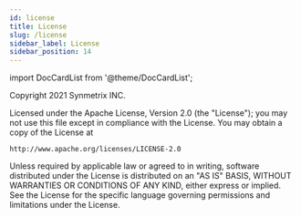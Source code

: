 ```yaml
---
id: license
title: License
slug: /license
sidebar_label: License
sidebar_position: 14
---
```



import DocCardList from '@theme/DocCardList';

<DocCardList />

Copyright 2021 Synmetrix INC.

Licensed under the Apache License, Version 2.0 (the "License");
you may not use this file except in compliance with the License.
You may obtain a copy of the License at

    http://www.apache.org/licenses/LICENSE-2.0

Unless required by applicable law or agreed to in writing, software
distributed under the License is distributed on an "AS IS" BASIS,
WITHOUT WARRANTIES OR CONDITIONS OF ANY KIND, either express or implied.
See the License for the specific language governing permissions and
limitations under the License.